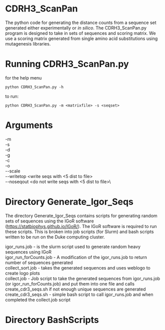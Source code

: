 # CDRH3_ScanPan

The python code for generating the distance counts from a sequence set generated either experimentally or *in silico*. The CDRH3_ScanPan.py program is designed to take in sets of sequences and scoring matrix. We use a scoring matrix generated from single amino acid substitutions using mutagenesis libraries.

# Running CDRH3_ScanPan.py

for the help menu
```
python CDRH3_ScanPan.py -h
```

to run:
```
python CDRH3_ScanPan.py -m <matrixfile> -s <seqset>
```

# Arguments

-m <matrix>\
-s <sequence file>\
-d <distance file>\
-g <gene>\
-c <cutoff>\
-o <pdffile name>\
--scale <scale to use>\
--writetop <write seqs with <5 dist to file>\
--noseqout <do not write seqs with <5 dist to file>\

# Directory Generate_Igor_Seqs

The directory Generate_Igor_Seqs contains scripts for generating random sets of sequences using the IGoR software (https://statbiophys.github.io/IGoR/). The IGoR software is required to run these scripts. This is broken into job scripts (for Slurm) and bash scripts written to be run on the Duke computing cluster.

igor_runs.job - is the slurm script used to generate random heavy sequences using IGoR\
igor_run_forCounts.job - A modification of the igor_runs.job to return number of sequences generated\
collect_sort.job - takes the generated sequences and uses weblogo to create logo plots\
collect.job - Job script to take the generated sequences from igor_runs.job (or igor_run_forCounts.job) and put them into one file and calls create_cdr3_seqs.sh if not enough unique sequences are generated\
create_cdr3_seqs.sh - simple bash script to call igor_runs.job and when completed the collect.job script


# Directory BashScripts
